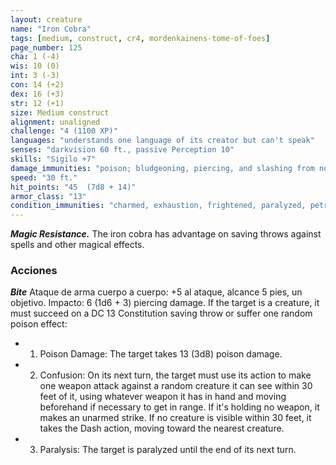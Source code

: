 ```yaml
---
layout: creature
name: "Iron Cobra"
tags: [medium, construct, cr4, mordenkainens-tome-of-foes]
page_number: 125
cha: 1 (-4)
wis: 10 (0)
int: 3 (-3)
con: 14 (+2)
dex: 16 (+3)
str: 12 (+1)
size: Medium construct
alignment: unaligned
challenge: "4 (1100 XP)"
languages: "understands one language of its creator but can't speak"
senses: "darkvision 60 ft., passive Perception 10"
skills: "Sigilo +7"
damage_immunities: "poison; bludgeoning, piercing, and slashing from nonmagical attacks that aren't adamantine"
speed: "30 ft."
hit_points: "45  (7d8 + 14)"
armor_class: "13"
condition_immunities: "charmed, exhaustion, frightened, paralyzed, petrified, poisoned"
---
```


***Magic Resistance.*** The iron cobra has advantage on saving throws against spells and other magical effects.

### Acciones

***Bite*** Ataque de arma cuerpo a cuerpo: +5 al ataque, alcance 5 pies, un objetivo. Impacto: 6 (1d6 + 3) piercing damage. If the target is a creature, it must succeed on a DC 13 Constitution saving throw or suffer one random poison effect:
* 1. Poison Damage: The target takes 13 (3d8) poison damage.
* 2. Confusion: On its next turn, the target must use its action to make one weapon attack against a random creature it can see within 30 feet of it, using whatever weapon it has in hand and moving beforehand if necessary to get in range. If it's holding no weapon, it makes an unarmed strike. If no creature is visible within 30 feet, it takes the Dash action, moving toward the nearest creature.
* 3. Paralysis: The target is paralyzed until the end of its next turn.